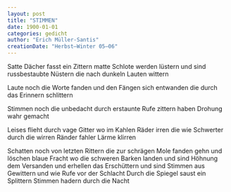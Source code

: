 ```yaml
---
layout: post
title: "STIMMEN"
date: 1900-01-01
categories: gedicht
author: "Erich Müller-Santis"
creationDate: "Herbst–Winter 05–06"
---
```

Satte Dächer fasst ein Zittern
matte Schlote werden lüstern
und sind russbestaubte Nüstern
die nach dunkeln Lauten wittern

Laute noch die Worte fanden
und den Fängen sich entwanden
die durch das Erinnern schlittern

Stimmen noch die unbedacht
durch erstaunte Rufe zittern
haben Drohung wahr gemacht

Leises flieht durch vage Gitter
wo im Kahlen Räder irren
die wie Schwerter durch die wirren
Ränder fahler Lärme klirren

Schatten noch von letzten Rittern
die zur schrägen Mole fanden
gehn und löschen blaue Fracht
wo die schweren Barken landen
und sind Höhnung dem Versanden
und erhellen das Erschüttern
und sind Stimmen aus Gewittern
und wie Rufe vor der Schlacht
Durch die Spiegel saust ein Splittern
Stimmen hadern durch die Nacht
